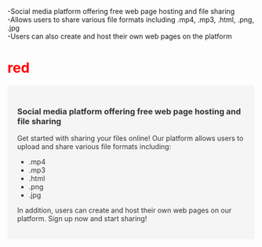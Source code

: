 <style>
#hrt{
  color:red;
  }
</style>
-Social media platform offering free web page hosting and file sharing <br>
-Allows users to share various file formats including .mp4, .mp3, .html, .png, .jpg <br>
-Users can also create and host their own web pages on the platform
<h1 id="hrt">red</h1>
<div style="background-color: #F5F5F5; padding: 20px;">
<h3 style="color: #333333;">Social media platform offering free web page hosting and file sharing</h3>
<p style="color: #333333;">Get started with sharing your files online! Our platform allows users to upload and share various file formats including:</p>
<ul style="color: #333333;">
    <li><i class="far fa-file-video" style="color: #FF0000;"></i> .mp4</li>
    <li><i class="fas fa-music" style="color: #FFD700;"></i> .mp3</li>
    <li><i class="far fa-file-code" style="color: #4169E1;"></i> .html</li>
    <li><i class="far fa-file-image" style="color: #008000;"></i> .png</li>
    <li><i class="far fa-file-image" style="color: #008000;"></i> .jpg</li>
</ul>
<p style="color: #333333;">In addition, users can create and host their own web pages on our platform. Sign up now and start sharing!</p>
</div> 
